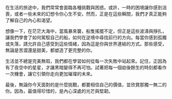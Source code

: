 在生活的旅途中，我們常常會面臨各種挑戰與困惑。或許，一時的困境讓你感到沮喪，或者一些未來的幻想令你心生不安。然而，正是在這些瞬間，我們才真正能夠了解自己的內心和渴望。

想像一下，在茫茫大海中，當風暴來襲，船隻搖擺不定，但正是這些波濤與掙扎，讓我們學會了如何駕馭自己的船，如何在逆境中尋找前行的方向。每當你感到孤獨或失落，請允許自己感受到這些情緒，因為這是你與世界連結的方式。那些感受，無論是苦澀還是甜美，都塑造了更完整的你。

生活並不總是完美無瑕，我們都在學習如何從每一次失敗中站起來。記住，正因為有了夜空中的星星，才讓黑暗變得不再可怕。試著把每一個劫後餘生的時刻都看作一次機會，讓它引領你走向更加璀璨的未來。

最後，無論你今天面對的是什麼挑戰，都要相信自己的價值，並欣賞那獨一無二的你。因為，最值得珍惜的，是內心深處的光芒與堅韌。
